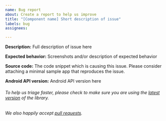 ```yaml
---
name: Bug report
about: Create a report to help us improve
title: "[Component name] Short description of issue"
labels: bug
assignees:

---
```


**Description:** Full description of issue here

**Expected behavior:** Screenshots and/or description of expected behavior

**Source code:** The code snippet which is causing this issue. Please consider attaching a minimal sample app that reproduces the issue.

**Android API version:** Android API version here

###### To help us triage faster, please check to make sure you are using the [latest version](https://github.com/zeoflow/flow-kit/releases) of the library.
###### We also happily accept [pull requests](https://github.com/zeoflow/flow-kit/pulls).
